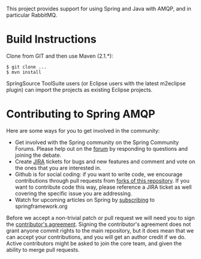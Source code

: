 This project provides support for using Spring and Java with AMQP, and in particular RabbitMQ.

# Build Instructions #

Clone from GIT and then use Maven (2.1.*):

    $ git clone ...
    $ mvn install

SpringSource ToolSuite users (or Eclipse users with the latest m2eclipse plugin) can import the projects as existing Eclipse projects.

# Contributing to Spring AMQP

Here are some ways for you to get involved in the community:

* Get involved with the Spring community on the Spring Community Forums.  Please help out on the [forum](http://forum.springsource.org/forumdisplay.php?f=74) by responding to questions and joining the debate.
* Create [JIRA](https://jira.springsource.org/browse/AMQP) tickets for bugs and new features and comment and vote on the ones that you are interested in.  
* Github is for social coding: if you want to write code, we encourage contributions through pull requests from [forks of this repository](http://help.github.com/forking/).  If you want to contribute code this way, please reference a JIRA ticket as well covering the specific issue you are addressing.
* Watch for upcoming articles on Spring by [subscribing](http://www.springsource.org/node/feed) to springframework.org

Before we accept a non-trivial patch or pull request we will need you to sign the [contributor's agreement](https://support.springsource.com/spring_committer_signup).  Signing the contributor's agreement does not grant anyone commit rights to the main repository, but it does mean that we can accept your contributions, and you will get an author credit if we do.  Active contributors might be asked to join the core team, and given the ability to merge pull requests.
